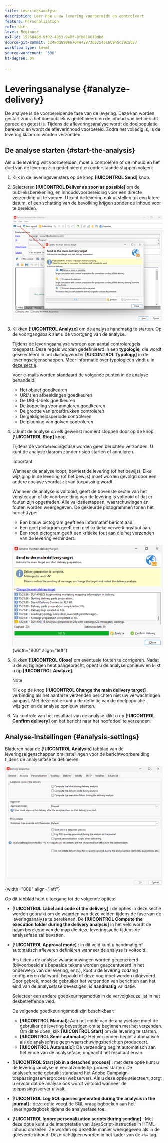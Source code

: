 ```yaml
---
title: Leveringsanalyse
description: Leer hoe u uw levering voorbereidt en controleert
feature: Personalization
role: User
level: Beginner
exl-id: 1526048d-9f02-4853-948f-8fb618670dbd
source-git-commit: c248dd899ea704e43873652545c6b945c2915b57
workflow-type: tm+mt
source-wordcount: '690'
ht-degree: 0%

---
```


# Leveringsanalyse {#analyze-delivery}

De analyse is de voorbereidende fase van de levering. Deze kan worden gestart zodra het doelpubliek is gedefinieerd en de inhoud van het bericht gereed en getest is. Tijdens de afleveringsanalyse wordt de doelpopulatie berekend en wordt de afleverinhoud voorbereid. Zodra het volledig is, is de levering klaar om worden verzonden.

## De analyse starten {#start-the-analysis}

Als u de levering wilt voorbereiden, moet u controleren of de inhoud en het doel van de levering zijn gedefinieerd en onderstaande stappen volgen:

1. Klik in de leveringsvensters op de knop **[!UICONTROL Send]** knop.
1. Selecteren **[!UICONTROL Deliver as soon as possible]** om de publieksberekening, en inhoudsvoorbereiding voor een directe verzending uit te voeren. U kunt de levering ook uitstellen tot een latere datum, of een schatting van de bevolking krijgen zonder de inhoud voor te bereiden.

   ![](assets/delivery-analysis-start.png)

1. Klikken **[!UICONTROL Analyze]** om de analyse handmatig te starten. Op de voortgangsbalk ziet u de voortgang van de analyse.

   Tijdens de leveringsanalyse worden een aantal controleregels toegepast. Deze regels worden gedefinieerd in een **typologie**, die wordt geselecteerd in het dialoogvenster **[!UICONTROL Typology]** in de leveringseigenschappen. Meer informatie over typologieën vindt u in [deze sectie](../../automation/campaign-opt/campaign-typologies.md).

   Voor e-mails worden standaard de volgende punten in de analyse behandeld:

   * Het object goedkeuren
   * URL&#39;s en afbeeldingen goedkeuren
   * De URL-labels goedkeuren
   * De koppeling voor annuleren goedkeuren
   * De grootte van proefdrukken controleren
   * De geldigheidsperiode controleren
   * De planning van golven controleren


1. U kunt de analyse op elk gewenst moment stoppen door op de knop **[!UICONTROL Stop]** knop.

   Tijdens de voorbereidingsfase worden geen berichten verzonden. U kunt de analyse daarom zonder risico starten of annuleren.

   >[!IMPORTANT]
   >
   >Wanneer de analyse loopt, bevriest de levering (of het bewijs). Elke wijziging in de levering (of het bewijs) moet worden gevolgd door een andere analyse voordat zij van toepassing wordt.

   Wanneer de analyse is voltooid, geeft de bovenste sectie van het venster aan of de voorbereiding van de levering is voltooid of dat er fouten zijn opgetreden. Alle validatiestappen, waarschuwingen en fouten worden weergegeven. De gekleurde pictogrammen tonen het berichttype:

   * Een blauw pictogram geeft een informatief bericht aan.
   * Een geel pictogram geeft een niet-kritieke verwerkingsfout aan.
   * Een rood pictogram geeft een kritieke fout aan die het verzenden van de levering verhindert.

   ![](assets/delivery-analysis-results.png){width="800" align="left"}

1. Klikken **[!UICONTROL Close]** om eventuele fouten te corrigeren. Nadat u de wijzigingen hebt aangebracht, opent u de analyse opnieuw en klikt u op **[!UICONTROL Analyze]**.

   >[!NOTE]
   >
   >Klik op de knop **[!UICONTROL Change the main delivery target]** verbinding als het aantal te verzenden berichten niet uw verwachtingen aanpast. Met deze optie kunt u de definitie van de doelpopulatie wijzigen en de analyse opnieuw starten.

1. Na controle van het resultaat van de analyse klikt u op **[!UICONTROL Confirm delivery]** om het bericht naar het hoofddoel te verzenden.


## Analyse-instellingen {#analysis-settings}

Bladeren naar de **[!UICONTROL Analysis]** tabblad van de leveringseigenschappen om instellingen voor de berichtvoorbereiding tijdens de analysefase te definiëren.

![](assets/delivery-properties-analysis-tab.png){width="800" align="left"}

Op dit tabblad hebt u toegang tot de volgende opties:

* **[!UICONTROL Label and code of the delivery]** : de opties in deze sectie worden gebruikt om de waarden van deze velden tijdens de fase van de leveringsanalyse te berekenen. De **[!UICONTROL Compute the execution folder during the delivery analysis]** in het veld wordt de naam berekend van de map die deze leveringsactie tijdens de analysefase zal bevatten.

* **[!UICONTROL Approval mode]** : in dit veld kunt u handmatig of automatisch afleveren definiëren wanneer de analyse is voltooid.

   Als tijdens de analyse waarschuwingen worden gegenereerd (bijvoorbeeld als bepaalde tekens worden geaccentueerd in het onderwerp van de levering, enz.), kunt u de levering zodanig configureren dat wordt bepaald of deze nog moet worden uitgevoerd. Door gebrek, moet de gebruiker het verzenden van berichten aan het eind van de analysefase bevestigen: is **handmatig** validatie.

   Selecteer een andere goedkeuringsmodus in de vervolgkeuzelijst in het desbetreffende veld.

   De volgende goedkeuringsmodi zijn beschikbaar:

   * **[!UICONTROL Manual]**: Aan het einde van de analysefase moet de gebruiker de levering bevestigen om te beginnen met het verzenden. Om dit te doen, klik **[!UICONTROL Start]** om de levering te starten.
   * **[!UICONTROL Semi-automatic]**: Het verzenden begint automatisch als de analysefase geen waarschuwingsberichten produceert.
   * **[!UICONTROL Automatic]**: De verzending begint automatisch aan het einde van de analysefase, ongeacht het resultaat ervan.

* **[!UICONTROL Start job in a detached process]** : met deze optie kunt u de leveringsanalyse in een afzonderlijk proces starten. De analysefunctie gebruikt standaard het Adobe Campaign-toepassingsserverproces (webserver). Als u deze optie selecteert, zorgt u ervoor dat de analyse ook wordt voltooid wanneer de toepassingsserver uitvalt.
* **[!UICONTROL Log SQL queries generated during the analysis in the journal]** : deze optie voegt de SQL vraaglogboeken aan het leveringsdagboek tijdens de analysefase toe.
* **[!UICONTROL Ignore personalization scripts during sending]** : Met deze optie kunt u de interpretatie van JavaScript-instructies in HTML-inhoud omzeilen. Ze worden op dezelfde manier weergegeven als in de geleverde inhoud. Deze richtlijnen worden in het kader van de `<%=` tag.
